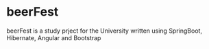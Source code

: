 # beerFest
beerFest is a study prject for the University written using SpringBoot, Hibernate, Angular and Bootstrap

